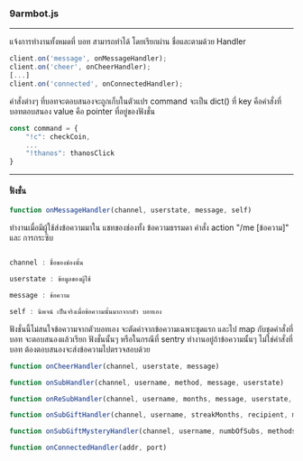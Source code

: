 
### 9armbot.js

___

แจ้งการทำงานทั้งหมดที่ บอท สามารถทำได้ โดยเรียกผ่าน ชื่อและตามด้วย Handler 

```js
client.on('message', onMessageHandler);
client.on('cheer', onCheerHandler);
[...]
client.on('connected', onConnectedHandler);
```

คำสั่งต่างๆ ที่บอทจะตอบสนองจะถูกเก็บในตัวแปร command จะเป็น dict() ที่ key คือคำสั่งที่บอทตอบสนอง value คือ pointer ที่อยู่ของฟังชั่น

```js
const command = {
    "!c": checkCoin,
    ...
    "!thanos": thanosClick
}
```
___
#### ฟั่งชั่น
```js
function onMessageHandler(channel, userstate, message, self)
```
ทำงานเมื่อมีผู้ใช้ส่งข้อความมาใน แชทของช่องทั้ง ข้อความธรรมดา คำสั่ง action "/me [ข้อความ]" และ การกระซิบ

```js

channel : ชื่อของช่องนั้น

userstate : ข้อมูลของผู้ใช้

message : ข้อความ

self : นิพจน์ เป็นจริงเมื่อข้อความนั้นมากจากตัว บอทเอง

```

ฟังชั่นนี้ไม่สนใจข้อความจากตัวบอทเอง จะตัดคำจากข้อความเฉพาะชุดแรก และไป map กับชุดคำสั่งที่ บอท จะตอบสนองแล้วเรียก ฟังชั่นนั้นๆ หรือในกรณีที่ sentry ทำงานอยู่ถ้าข้อความนั้นๆ ไม่ใช่คำสั่งที่ บอท ต้องตอบสนองจะส่งข้อความไปตรวจสอบด้วย

```js
function onCheerHandler(channel, userstate, message) 
```

```js
function onSubHandler(channel, username, method, message, userstate) 
```

```js
function onReSubHandler(channel, username, months, message, userstate, method) 
```

```js
function onSubGiftHandler(channel, username, streakMonths, recipient, methods, userstate) 
```

```js
function onSubGiftMysteryHandler(channel, username, numbOfSubs, methods, userstate)
```

```js
function onConnectedHandler(addr, port) 
```